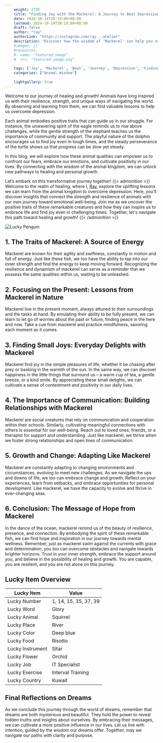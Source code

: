 ```yaml
---
    weight: 2735
    title: "Finding Joy with the Mackerel: A Journey to Beat Depression"  # Assuming 'title' column exists
    date: 2024-10-14T20:19:00+08:00
    lastmod: 2024-10-14T20:19:00+08:00
    draft: false
    author: "ray"
    authorLink: "https://instagram.com/ray._.atelier"
    description: "Discover how the wisdom of 'Mackerel' can help you overcome depression and find joy in your life journey."
    #images: []
    #resources:
    #- name: "featured-image"
    #  src: "featured-image.png"
    
    tags: ['Joy', 'Mackerel', 'Beat', 'Journey', 'Depression', 'Finding']
    categories: ["Animal Wisdom"]
    
    lightgallery: true
---
```

    
Welcome to our journey of healing and growth! Animals have long inspired us with their resilience, strength, and unique ways of navigating the world. By observing and learning from them, we can find valuable lessons to help us overcome depression.

Each animal embodies positive traits that can guide us in our struggle. For instance, the unwavering spirit of the eagle reminds us to rise above challenges, while the gentle strength of the elephant teaches us the importance of community and support. The playful nature of the dolphin encourages us to find joy even in tough times, and the steady perseverance of the turtle shows us that progress can be slow yet steady.

In this blog, we will explore how these animal qualities can empower us to confront our fears, embrace our emotions, and cultivate positivity in our lives. By connecting with the wisdom of the animal kingdom, we can unlock new pathways to healing and personal growth.

Let’s embark on this transformative journey together!
{{< admonition >}}
Welcome to the realm of healing, where I, [Ray](https://instagram.com/ray._.atelier), explore the uplifting lessons we can learn from the animal kingdom to overcome depression. Here, you’ll discover insights that connect the strength and resilience of animals with our own journey toward emotional well-being. Join me as we uncover the positive traits of these remarkable creatures and how they can inspire us to embrace life and find joy even in challenging times. Together, let's navigate this path toward healing and growth!
{{< /admonition >}}

![Lucky Penguin](https://cdn.pixabay.com/photo/2024/09/07/02/34/penguins-9028827_1280.jpg "Lucky Penguin")

## 1. The Traits of Mackerel: A Source of Energy
Mackerel are known for their agility and swiftness, constantly in motion and full of energy. Just like these fish, we too have the ability to tap into our inner strength and find the energy to keep moving forward. Recognizing the resilience and dynamism of mackerel can serve as a reminder that we possess the same qualities within us, waiting to be unleashed.

## 2. Focusing on the Present: Lessons from Mackerel in Nature
Mackerel live in the present moment, always attuned to their surroundings and the tasks at hand. By emulating their ability to be fully present, we can learn to let go of worries about the past or future, finding peace in the here and now. Take a cue from mackerel and practice mindfulness, savoring each moment as it comes.

## 3. Finding Small Joys: Everyday Delights with Mackerel
Mackerel find joy in the simple pleasures of life, whether it be chasing after prey or basking in the warmth of the sun. In the same way, we can discover happiness in the little things that surround us – a warm cup of tea, a gentle breeze, or a kind smile. By appreciating these small delights, we can cultivate a sense of contentment and positivity in our daily lives.

## 4. The Importance of Communication: Building Relationships with Mackerel
Mackerel are social creatures that rely on communication and cooperation within their schools. Similarly, cultivating meaningful connections with others is essential for our well-being. Reach out to loved ones, friends, or a therapist for support and understanding. Just like mackerel, we thrive when we foster strong relationships and open lines of communication.

## 5. Growth and Change: Adapting Like Mackerel
Mackerel are constantly adapting to changing environments and circumstances, evolving to meet new challenges. As we navigate the ups and downs of life, we too can embrace change and growth. Reflect on your experiences, learn from setbacks, and embrace opportunities for personal development. Like mackerel, we have the capacity to evolve and thrive in ever-changing seas.

## 6. Conclusion: The Message of Hope from Mackerel
In the dance of the ocean, mackerel remind us of the beauty of resilience, presence, and connection. By embodying the spirit of these remarkable fish, we can find hope and inspiration in our journey towards mental wellness. Remember, just as mackerel swim against the currents with grace and determination, you too can overcome obstacles and navigate towards brighter horizons. Trust in your inner strength, embrace the support around you, and believe in the possibility of healing and growth. You are capable, you are resilient, and you are not alone on this journey.


## Lucky Item Overview
| Lucky Item          | Value              |
|---------------|--------------------|
| Lucky Number        | 1, 14, 15, 35, 37, 39  |
| Lucky Word          | Glory |
| Lucky Animal        | Squirrel |
| Lucky Place         | River     |
| Lucky Color         | Deep blue     |
| Lucky Food          | Risotto      |
| Lucky Instrument    | Sitar |
| Lucky Flower        | Orchid    |
| Lucky Job           | IT Specialist       |
| Lucky Exercise      | Interval Training  |
| Lucky Country       | Kuwait    |


##  Final Reflections on Dreams

As we conclude this journey through the world of dreams, remember that dreams are both mysterious and beautiful. They hold the power to reveal hidden truths and insights about ourselves. By embracing their messages, we can cultivate a more positive influence in our lives. Let us live with intention, guided by the wisdom our dreams offer. Together, may we navigate our paths with clarity and purpose.
